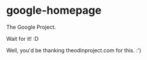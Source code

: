 # google-homepage

The Google Project.

Wait for it! :D

Well, you'd be thanking theodinproject.com for this. :')